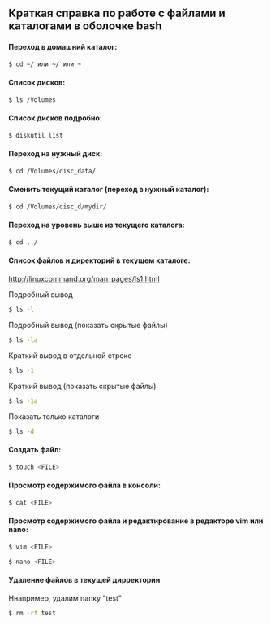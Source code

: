 ## Краткая справка по работе с файлами и каталогами в оболочке bash


#### Переход в домашний каталог:
```bash
$ cd ~/ или ~/ или ~
```

#### Список дисков:  
```bash
$ ls /Volumes
```
	
#### Список дисков подробно:
```bash
$ diskutil list
```
	
#### Переход на нужный диск:
```bash
$ cd /Volumes/disc_data/
```

#### Сменить текущий каталог (переход в нужный каталог):
```bash
$ cd /Volumes/disc_d/mydir/
```  
	
#### Переход на уровень выше из текущего каталога:
```bash
$ cd ../
```

#### Список файлов и директорий в текущем каталоге:
  http://linuxcommand.org/man_pages/ls1.html

  Подробный вывод  
  ```bash
  $ ls -l
  ```
  Подробный вывод (показать скрытые файлы)  
  ```bash
  $ ls -la
  ```
  Краткий вывод в отдельной строке  
  ```bash
  $ ls -1
  ```
  Краткий вывод (показать скрытые файлы)   
  ```bash
  $ ls -1a
  ```
  Показать только каталоги  
  ```bash
  $ ls -d
  ```

#### Создать файл:
```bash
$ touch <FILE>
```
  
#### Просмотр содержимого файла в консоли:
```bash
$ cat <FILE>
```
  
#### Просмотр содержимого файла и редактирование в редакторе vim или nano:
```bash
$ vim <FILE>
``` 
```bash
$ nano <FILE> 
```

#### Удаление файлов в текущей дирректории  
Ннапример, удалим папку "test"
```bash
$ rm -rf test
```